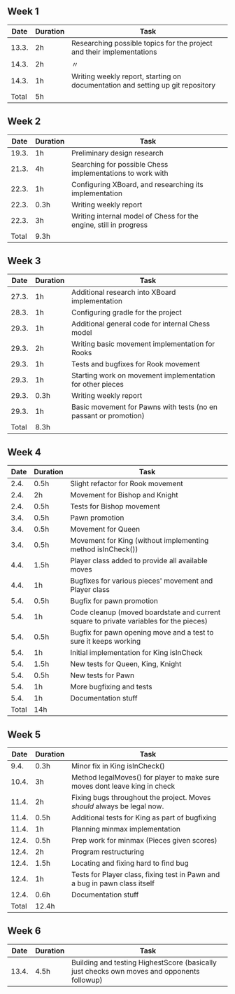 ## Week 1
|Date |Duration|Task|
|-----|--------|----|
|13.3.|2h      |Researching possible topics for the project and their implementations|
|14.3.|2h      | 〃|
|14.3.|1h      |Writing weekly report, starting on documentation and setting up git repository|
|Total|5h      ||

## Week 2   
|Date |Duration|Task|
|-----|--------|----|
|19.3.|1h      |Preliminary design research|
|21.3.|4h      |Searching for possible Chess implementations to work with|
|22.3.|1h      |Configuring XBoard, and researching its implementation|
|22.3.|0.3h    |Writing weekly report|
|22.3.|3h      |Writing internal model of Chess for the engine, still in progress|
|Total|9.3h     ||
## Week 3
|Date |Duration|Task|
|-----|--------|----|
|27.3.|1h      |Additional research into XBoard implementation|
|28.3.|1h      |Configuring gradle for the project|
|29.3.|1h      |Additional general code for internal Chess model|
|29.3.|2h      |Writing basic movement implementation for Rooks|
|29.3.|1h      |Tests and bugfixes for Rook movement|
|29.3.|1h      |Starting work on movement implementation for other pieces|
|29.3.|0.3h    |Writing weekly report|
|29.3.|1h      |Basic movement for Pawns with tests (no en passant or promotion)|
|Total|8.3h     ||
## Week 4

|Date|Duration|Task|
|----|--------|----|
|2.4.|0.5h    |Slight refactor for Rook movement|
|2.4.|2h      |Movement for Bishop and Knight|
|2.4.|0.5h    |Tests for Bishop movement|
|3.4.|0.5h    |Pawn promotion|
|3.4.|0.5h    |Movement for Queen|
|3.4.|0.5h    |Movement for King (without implementing method isInCheck())|
|4.4.|1.5h    |Player class added to provide all available moves|
|4.4.|1h      |Bugfixes for various pieces' movement and Player class|
|5.4.|0.5h    |Bugfix for pawn promotion|
|5.4.|1h      |Code cleanup (moved boardstate and current square to private variables for the pieces)|
|5.4.|0.5h    |Bugfix for pawn opening move and a test to sure it keeps working|
|5.4.|1h      |Initial implementation for King isInCheck|
|5.4.|1.5h    |New tests for Queen, King, Knight|
|5.4.|0.5h    |New tests for Pawn|
|5.4.|1h      |More bugfixing and tests|
|5.4.|1h      |Documentation stuff|
|Total|14h    ||
## Week 5

|Date |Duration|Task|
|-----|--------|----|
|9.4. |0.3h    |Minor fix in King isInCheck()|
|10.4.|3h      |Method legalMoves() for player to make sure moves dont leave king in check|
|11.4.|2h      |Fixing bugs throughout the project. Moves *should* always be legal now.|
|11.4.|0.5h    |Additional tests for King as part of bugfixing|
|11.4.|1h      |Planning minmax implementation|
|12.4.|0.5h    |Prep work for minmax (Pieces given scores)|
|12.4.|2h      |Program restructuring|
|12.4.|1.5h    |Locating and fixing hard to find bug|
|12.4.|1h      |Tests for Player class, fixing test in Pawn and a bug in pawn class itself|
|12.4.|0.6h    |Documentation stuff|
|Total|12.4h||

## Week 6
|Date |Duration|Task|
|-----|--------|----|
|13.4.|4.5h      |Building and testing HighestScore (basically just checks own moves and opponents followup)|

